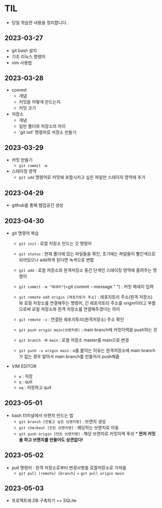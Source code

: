 # TIL
- 당일 학습한 내용을 정리합니다.

## 2023-03-27
- git bash 설치
- 기초 리눅스 명령어
- vim 사용법

## 2023-03-28
- commit
    - 개념
    - 커밋을 어떻게 만드는지
    - 커밋 크기
- 저장소
    - 개념
    - 일반 폴더와 저장소의 차이
    - 'git init' 명령어로 저장소 만들기

## 2023-03-29
- 커밋 만들기
    - `git commit -m`
- 스테이징 영역
    - `git add` 명령어로 커밋에 포함시키고 싶은 파일만 스테이지 영역에 추가

## 2023-04-29
- github를 통해 협업공간 생성

## 2023-04-30
- git 명령어 복습
    - `git init` : 로컬 저장소 만드는 깃 명령어

    - `git status` : 현재 폴더에 있는 파일들을 확인, 초기에는 파일들이 빨간색으로 되어있으나 add하게 된다면 녹색으로 변함

    - `git add` : 로컬 저장소와 원격저장소 중간 단계인 스테이징 영역에 올려주는 명령어

    - `git commit -m "메세지"`(=git commit --message " ") : 커밋 메세지 입력 

    - `git remote add origin [레포지토리 주소]` : 레포지토리 주소(원격 저장소)
    와 로컬 저장소를 연결해주는 명령어, 긴 레포지토리 주소를 origin이라고 부름으로써 로컬 저장소와 원격 저장소를 연결해주겠다는 의미

    - `git remote -v` : 연결된 레포지토리(원격저장소) 주소 확인

    - `git push origin main(브랜치명)` : main branch에 커밋이력을 push하는 것

    - `git branch -M main` : 로컬 저장소 master를 main으로 변경

    - `git push -u origin main` : u를 붙이는 이유는 원격저장소에 main 
    branch가 없는 경우 알아서 main branch를 만들어서 push해줌
    
- VIM EDITOR
    - `w` : 저장
    - `q` : quit
    - `wq` : 저장하고 quit

## 2023-05-01
- bash 터미널에서 브랜치 만드는 법
    - `git branch [만들고 싶은 브랜치명]` : 브랜치 생성
    - `git checkout [만든 브랜치명]` : 해당하는 브랜치로 이동
    - `git push origin [만든 브랜치명]` : 해당 브랜치로 커밋이력 푸쉬
    \* __먼저 커밋을 하고 브랜치를 만들어도 상관없다!__

## 2023-05-02
- pull 명령어 : 원격 저장소로부터 변경사항을 로컬저장소로 가져옴
    - `git pull [remote] [branch]` = `git pull origin main`

## 2023-05-03
- 프로젝트에 DB 구축하기 => SQLite